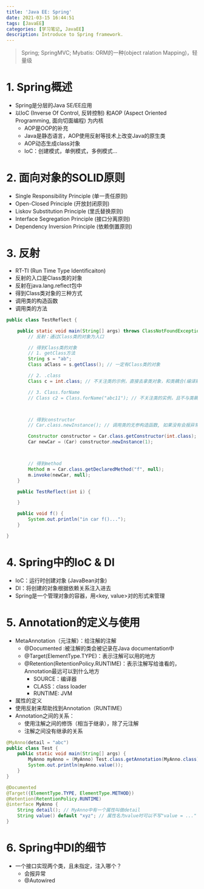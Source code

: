 ```yaml
---
title: 'Java EE: Spring'
date: 2021-03-15 16:44:51
tags: [JavaEE]
categories: [学习笔记, JavaEE]
description: Introduce to Spring framework.
---
```


> Spring; SpringMVC; Mybatis: ORM的一种(object ralation Mapping)，轻量级

# 1. Spring概述

- Spring是分层的Java SE/EE应用
- 以IoC (Inverse Of Control, 反转控制) 和AOP (Aspect Oriented Programming, 面向切面编程) 为内核
  - AOP是OOP的补充
  - Java是静态语言，AOP使用反射等技术上改变Java的原生类
  - AOP动态生成class对象
  - IoC：创建模式，单例模式，多例模式...

# 2. 面向对象的SOLID原则

- Single Responsibility Principle (单一责任原则)
- Open-Closed Principle (开放封闭原则)
- Liskov Substitution Principle (里氏替换原则)
- Interface Segregation Principle (接口分离原则)
- Dependency Inversion Principle (依赖倒置原则)

# 3. 反射

- RT-TI (Run Time Type Identificaiton)
- 反射的入口是Class类的对象
- 反射在java.lang.reflect包中
- 得到Class类对象的三种方式
- 调用类的构造函数
- 调用类的方法

```java
public class TestReflect {

    public static void main(String[] args) throws ClassNotFoundException, IllegalAccessException, InstantiationException, NoSuchMethodException, InvocationTargetException {
        // 反射：通过Class类的对象为入口

        // 得到Class类的对象
        // 1. getClass方法
        String s = "ab";
        Class aClass = s.getClass(); // 一定有Class类的对象

        // 2. .class
        Class c = int.class; // 不关注类的示例，直接去拿类对象，和类耦合(编译期错误）

        // 3. Class.forName
        // Class c2 = Class.forName("abc11"); // 不关注类的实例，且不与类耦合（运行期错误）



        // 得到constructor
        // Car.class.newInstance(); // 调用类的无参构造函数, 如果没有会报异常

        Constructor constructor = Car.class.getConstructor(int.class); // 依据参数确定构造函数
        Car newCar = (Car) constructor.newInstance(1);



        // 得到method
        Method m = Car.class.getDeclaredMethod("f", null);
        m.invoke(newCar, null);
    }

    public TestReflect(int i) {

    }

    public void f() {
        System.out.println("in car f()...");
    }

}
```

# 4. Spring中的IoC & DI

- IoC：运行时创建对象 (JavaBean对象)
- DI：将创建的对象根据依赖关系注入进去
- Spring是一个管理对象的容器，用<key, value>对的形式来管理

# 5. Annotation的定义与使用

- MetaAnnotation（元注解）：给注解的注解
  - @Documented :被注解的类会被记录在Java documentation中
  - @Target(ElementType.TYPE)：表示注解可以用的地方
  - @Retention(RetentionPolicy.RUNTIME)：表示注解写给谁看的，Annotation最远可以到什么地方
    - SOURCE：编译器
    - CLASS：class loader
    - RUNTIME: JVM
- 属性的定义
- 使用反射来帮助找到Annotation（RUNTIME）
- Annotation之间的关系：
  - 使用注解之间的修饰（相当于继承），除了元注解
  - 注解之间没有继承的关系

```java
@MyAnno(detail = "abc")
public class Test {
    public static void main(String[] args) {
        MyAnno myAnno = (MyAnno) Test.class.getAnnotation(MyAnno.class);
        System.out.println(myAnno.value());
    }
}

@Documented
@Target({ElementType.TYPE, ElementType.METHOD})
@Retention(RetentionPolicy.RUNTIME)
@interface MyAnno {
    String detail(); // MyAnno中有一个属性叫做detail
    String value() default "xyz"; // 属性名为value时可以不写"value = ..."
}
```

# 6. Spring中DI的细节

- 一个接口实现两个类，且未指定，注入哪个？
  - 会报异常
  - @Autowired